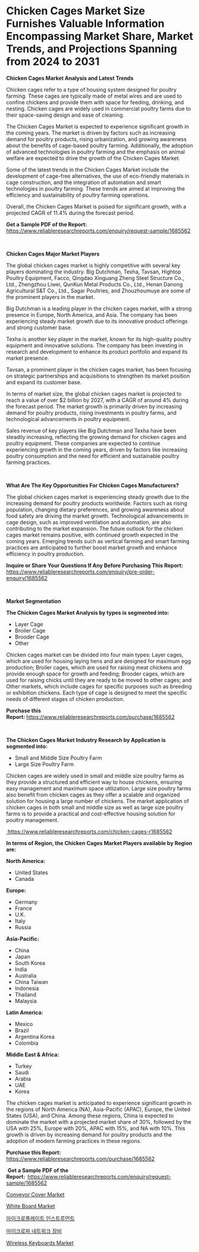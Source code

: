 <p><h1>Chicken Cages Market Size Furnishes Valuable Information Encompassing Market Share, Market Trends, and Projections Spanning from 2024 to 2031</h1></p><p><strong>Chicken Cages Market Analysis and Latest Trends</strong></p>
<p><p>Chicken cages refer to a type of housing system designed for poultry farming. These cages are typically made of metal wires and are used to confine chickens and provide them with space for feeding, drinking, and nesting. Chicken cages are widely used in commercial poultry farms due to their space-saving design and ease of cleaning.</p><p>The Chicken Cages Market is expected to experience significant growth in the coming years. The market is driven by factors such as increasing demand for poultry products, rising urbanization, and growing awareness about the benefits of cage-based poultry farming. Additionally, the adoption of advanced technologies in poultry farming and the emphasis on animal welfare are expected to drive the growth of the Chicken Cages Market.</p><p>Some of the latest trends in the Chicken Cages Market include the development of cage-free alternatives, the use of eco-friendly materials in cage construction, and the integration of automation and smart technologies in poultry farming. These trends are aimed at improving the efficiency and sustainability of poultry farming operations.</p><p>Overall, the Chicken Cages Market is poised for significant growth, with a projected CAGR of 11.4% during the forecast period.</p></p>
<p><strong>Get a Sample PDF of the Report:&nbsp;</strong> <a href="https://www.reliableresearchreports.com/enquiry/request-sample/1685562">https://www.reliableresearchreports.com/enquiry/request-sample/1685562</a></p>
<p>&nbsp;</p>
<p><strong>Chicken Cages Major Market Players</strong></p>
<p><p>The global chicken cages market is highly competitive with several key players dominating the industry. Big Dutchman, Texha, Tavsan, Hightop Poultry Equipment, Facco, Qingdao Xinguang Zheng Steel Structure Co., Ltd., Zhengzhou Liwei, QunKun Metal Products Co., Ltd., Henan Danong Agricultural S&T Co., Ltd., Sagar Poultries, and Zhouzhoumuye are some of the prominent players in the market.</p><p>Big Dutchman is a leading player in the chicken cages market, with a strong presence in Europe, North America, and Asia. The company has been experiencing steady market growth due to its innovative product offerings and strong customer base.</p><p>Texha is another key player in the market, known for its high-quality poultry equipment and innovative solutions. The company has been investing in research and development to enhance its product portfolio and expand its market presence.</p><p>Tavsan, a prominent player in the chicken cages market, has been focusing on strategic partnerships and acquisitions to strengthen its market position and expand its customer base.</p><p>In terms of market size, the global chicken cages market is projected to reach a value of over $2 billion by 2027, with a CAGR of around 4% during the forecast period. The market growth is primarily driven by increasing demand for poultry products, rising investments in poultry farms, and technological advancements in poultry equipment.</p><p>Sales revenue of key players like Big Dutchman and Texha have been steadily increasing, reflecting the growing demand for chicken cages and poultry equipment. These companies are expected to continue experiencing growth in the coming years, driven by factors like increasing poultry consumption and the need for efficient and sustainable poultry farming practices.</p></p>
<p>&nbsp;</p>
<p><strong>What Are The Key Opportunities For Chicken Cages Manufacturers?</strong></p>
<p><p>The global chicken cages market is experiencing steady growth due to the increasing demand for poultry products worldwide. Factors such as rising population, changing dietary preferences, and growing awareness about food safety are driving the market growth. Technological advancements in cage design, such as improved ventilation and automation, are also contributing to the market expansion. The future outlook for the chicken cages market remains positive, with continued growth expected in the coming years. Emerging trends such as vertical farming and smart farming practices are anticipated to further boost market growth and enhance efficiency in poultry production.</p></p>
<p><strong>Inquire or Share Your Questions If Any Before Purchasing This Report:</strong> <a href="https://www.reliableresearchreports.com/enquiry/pre-order-enquiry/1685562">https://www.reliableresearchreports.com/enquiry/pre-order-enquiry/1685562</a></p>
<p>&nbsp;</p>
<p><strong>Market Segmentation</strong></p>
<p><strong>The Chicken Cages Market Analysis by types is segmented into:</strong></p>
<p><ul><li>Layer Cage</li><li>Broiler Cage</li><li>Brooder Cage</li><li>Other</li></ul></p>
<p><p>Chicken cages market can be divided into four main types: Layer cages, which are used for housing laying hens and are designed for maximum egg production; Broiler cages, which are used for raising meat chickens and provide enough space for growth and feeding; Brooder cages, which are used for raising chicks until they are ready to be moved to other cages; and Other markets, which include cages for specific purposes such as breeding or exhibition chickens. Each type of cage is designed to meet the specific needs of different stages of chicken production.</p></p>
<p><strong>Purchase this Report:&nbsp;</strong><a href="https://www.reliableresearchreports.com/purchase/1685562">https://www.reliableresearchreports.com/purchase/1685562</a></p>
<p>&nbsp;</p>
<p><strong>The Chicken Cages Market Industry Research by Application is segmented into:</strong></p>
<p><ul><li>Small and Middle Size Poultry Farm</li><li>Large Size Poultry Farm</li></ul></p>
<p><p>Chicken cages are widely used in small and middle size poultry farms as they provide a structured and efficient way to house chickens, ensuring easy management and maximum space utilization. Large size poultry farms also benefit from chicken cages as they offer a scalable and organized solution for housing a large number of chickens. The market application of chicken cages in both small and middle size as well as large size poultry farms is to provide a practical and cost-effective housing solution for poultry management.</p></p>
<p><a href="https://www.reliableresearchreports.com/chicken-cages-r1685562">&nbsp;https://www.reliableresearchreports.com/chicken-cages-r1685562</a></p>
<p><strong>In terms of Region, the Chicken Cages Market Players available by Region are:</strong></p>
<p>
    <p> <strong> North America: </strong>
        <ul>
            <li>United States</li>
            <li>Canada</li>
        </ul>
        </p> 
    <p> <strong> Europe: </strong>
        <ul>
            <li>Germany</li>
            <li>France</li>
            <li>U.K.</li>
            <li>Italy</li>
            <li>Russia</li>
        </ul>
        </p> 
    <p> <strong> Asia-Pacific: </strong>
        <ul>
            <li>China</li>
            <li>Japan</li>
            <li>South Korea</li>
            <li>India</li>
            <li>Australia</li>
            <li>China Taiwan</li>
            <li>Indonesia</li>
            <li>Thailand</li>
            <li>Malaysia</li>
        </ul>
        </p> 
    <p> <strong> Latin America: </strong>
        <ul>
            <li>Mexico</li>
            <li>Brazil</li>
            <li>Argentina Korea</li>
            <li>Colombia</li>
        </ul>
        </p> 
    <p> <strong> Middle East & Africa: </strong>
        <ul>
            <li>Turkey</li>
            <li>Saudi</li>
            <li>Arabia</li>
            <li>UAE</li>
            <li>Korea</li>
        </ul>
    </p>
    </p>
<p><p>The chicken cages market is anticipated to experience significant growth in the regions of North America (NA), Asia-Pacific (APAC), Europe, the United States (USA), and China. Among these regions, China is expected to dominate the market with a projected market share of 30%, followed by the USA with 25%, Europe with 20%, APAC with 15%, and NA with 10%. This growth is driven by increasing demand for poultry products and the adoption of modern farming practices in these regions.</p></p>
<p><strong>Purchase this Report: </strong><a href="https://www.reliableresearchreports.com/purchase/1685562">https://www.reliableresearchreports.com/purchase/1685562</a></p>
<p>&nbsp;<strong>Get a Sample PDF of the Report:&nbsp;&nbsp;</strong><a href="https://www.reliableresearchreports.com/enquiry/request-sample/1685562">https://www.reliableresearchreports.com/enquiry/request-sample/1685562</a></p>
<p><strong></strong></p>
<p><p><a href="https://github.com/caseyee25/Market-Research-Report-List-1/blob/main/conveyor-cover-market.md">Conveyor Cover Market</a></p><p><a href="https://medium.com/@colin.paterson6579/evaluating-global-white-board-market-trends-and-growth-opportunities-by-region-type-melamine-4dee7632ff97?postPublishedType=initial">White Board Market</a></p><p><a href="https://github.com/fernandotryO5lson96765/Market-Research-Report-List-3/blob/main/728250269053.md">마이크로플레이트 인스트루먼트</a></p><p><a href="https://github.com/JosefaRice/Market-Research-Report-List-2/blob/main/108739769054.md">마이크로파 네트워크 장비</a></p><p><a href="https://medium.com/@sac-m/global-wireless-keyboards-market-size-share-analysis-by-product-type-by-application-by-region-7e94c9060b5a">Wireless Keyboards Market</a></p></p>